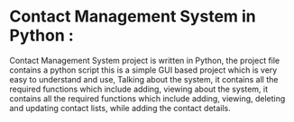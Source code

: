# Contact Management System in Python : 

Contact Management System project is written in Python, the project file contains a python script this is a simple GUI based project which is very easy to understand and use, Talking about the system, it contains all the required functions which include adding, viewing about the system, it contains all the required functions which include adding, viewing, deleting and updating contact lists, while adding the contact details.
